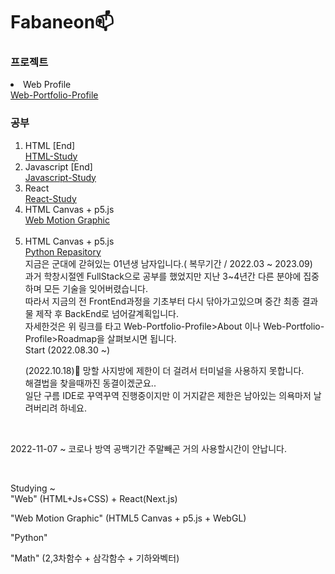 <link rel="stylesheet" src="style.css">
<p>
  <h1 id ="title">Fabaneon📫</h1>
  
  <h3>프로젝트</h3>
    <li>Web Profile</li>
    <a href="https://fabaneon.github.io/Portfolio-Profile_Website/">Web-Portfolio-Profile</a><br>
   <h3>공부</h3>
   <ol>
    <li>HTML [End]</li>
    <a href="https://fabaneon.github.io/HTML_STUDY/">HTML-Study</a><br>
    <li>Javascript [End]</li>
    <a href="https://fabaneon.github.io/JavaScript_Study/">Javascript-Study</a><br>
    <li>React</li>
    <a href="https://fabaneon.github.io/React-Web-Page/">React-Study</a><br>
    <li>HTML Canvas + p5.js</li>
    <a href="https://fabaneon.github.io/WebMotionGraphic/">Web Motion Graphic</a><br>
    <br/>  
    <li>HTML Canvas + p5.js</li>
    <a href="https://github.com/fabaneon/Python_Study">Python Repasitory</a><br>
    지금은 군대에 갇혀있는 01년생 남자입니다.( 복무기간 / 2022.03 ~ 2023.09) <br>
    과거 학창시절엔 FullStack으로 공부를 했었지만 지난 3~4년간 다른 분야에 집중하며 모든 기술을 잊어버렸습니다. <br>
    따라서 지금의 전 FrontEnd과정을 기초부터 다시 닦아가고있으며 중간 최종 결과물 제작 후 BackEnd로 넘어갈계획입니다. <br>
    자세한것은 위 링크를 타고 Web-Portfolio-Profile>About 이나 Web-Portfolio-Profile>Roadmap을 살펴보시면 됩니다. <br>
    Start (2022.08.30 ~)
  <br>
  <p>
    (2022.10.18)💬
    망할 사지방에 제한이 더 걸려서 터미널을 사용하지 못합니다.<br>
    해결법을 찾을때까진 동결이겠군요..<br>
    일단 구름 IDE로 꾸역꾸역 진행중이지만 이 거지같은 제한은 남아있는 의욕마저 날려버리려 하네요.
  </p>
   </ol>
 </p>
 <br>
 <p>
  2022-11-07 ~ 코로나 방역 공백기간
  주말빼곤 거의 사용할시간이 안납니다.
 </p>
 <br>
 
 
<p>
Studying ~ <br>
"Web" (HTML+Js+CSS) + React(Next.js) <br>

"Web Motion Graphic" (HTML5 Canvas + p5.js + WebGL) <br>

"Python"

"Math"
(2,3차함수 + 삼각함수 + 기하와벡터)
</p>

<!--
**fabaneon/Fabaneon** is a ✨ _special_ ✨ repository because its `README.md` (this file) appears on your GitHub profile.

Here are some ideas to get you started:

- 🔭 I’m currently working on ...
- 🌱 I’m currently learning ...
- 👯 I’m looking to collaborate on ...
- 🤔 I’m looking for help with ...
- 💬 Ask me about ...
- 📫 How to reach me: ...
- 😄 Pronouns: ...
- ⚡ Fun fact: ...
-->
